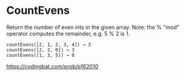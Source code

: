 # CountEvens
Return the number of even ints in the given array. Note: the % "mod" operator computes the remainder, e.g. 5 % 2 is 1.
```
countEvens([2, 1, 2, 3, 4]) → 3
countEvens([2, 2, 0]) → 3
countEvens([1, 3, 5]) → 0
```
https://codingbat.com/prob/p162010